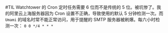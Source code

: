 #TIL Watchtower 的 Cron 定时任务需要 6 位而不是传统的 5 位。被坑惨了。我的阿里云上海服务器因为 Cron 设置不正确，导致使用的默认 5 分钟检测一次。而 <code>Umami</code> 的域名时常不能正常访问，用于提醒的 SMTP 服务器被刷爆。每六小时检测一次： <code>0 0 */4 * * *</code>